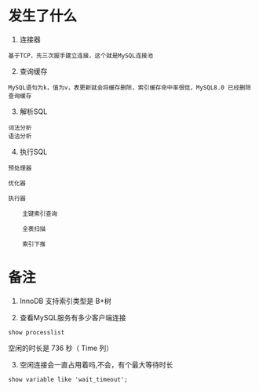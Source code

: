 # 发生了什么

1. 连接器

```
基于TCP，先三次握手建立连接，这个就是MySQL连接池
```

2. 查询缓存

```
MySQL语句为k，值为v，表更新就会将缓存删除，索引缓存命中率很低，MySQL8.0 已经删除查询缓存
```

3. 解析SQL

```
词法分析
语法分析
```

4. 执行SQL

```
预处理器

优化器

执行器
    
    主键索引查询

    全表扫描

    索引下推
```


# 备注

1. InnoDB 支持索引类型是 B+树 

2. 查看MySQL服务有多少客户端连接
```
show processlist
```
空闲的时长是 736 秒（ Time 列）

3. 空闲连接会一直占用着吗,不会，有个最大等待时长
```
show variable like 'wait_timeout';
```



